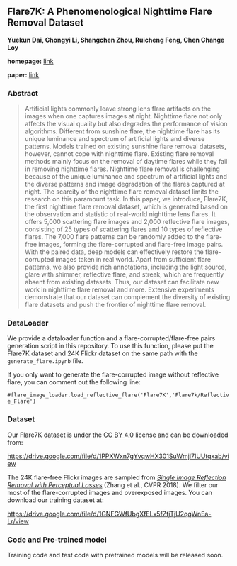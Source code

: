 ## Flare7K: A Phenomenological Nighttime Flare Removal Dataset

**Yuekun Dai, Chongyi Li, Shangchen Zhou, Ruicheng Feng, Chen Change Loy**

**homepage:** [link](https://nukaliad.github.io/projects/Flare7K)

**paper:** [link](https://openreview.net/forum?id=Proso5bUa&referrer=%5BAuthor%20Console%5D(%2Fgroup%3Fid%3DNeurIPS.cc%2F2022%2FTrack%2FDatasets_and_Benchmarks%2FAuthors%23your-submissions))

### Abstract

> Artificial lights commonly leave strong lens flare artifacts on the images when one captures images at night. Nighttime flare not only affects the visual quality but also degrades the performance of vision algorithms. Different from sunshine flare, the nighttime flare has its unique luminance and spectrum of artificial lights and diverse patterns. Models trained on existing sunshine flare removal datasets, however, cannot cope with nighttime flare. Existing flare removal methods mainly focus on the removal of daytime flares while they fail in removing nighttime flares. Nighttime flare removal is challenging because of the unique luminance and spectrum of artificial lights and the diverse patterns and image degradation of the flares captured at night. The scarcity of the nighttime flare removal dataset limits the research on this paramount task. In this paper, we introduce, Flare7K,  the first nighttime flare removal dataset, which is generated based on the observation and statistic of real-world nighttime lens flares. It offers 5,000 scattering flare images and 2,000 reflective flare images, consisting of 25 types of scattering flares and 10 types of reflective flares. The 7,000 flare patterns can be randomly added to the flare-free images, forming the flare-corrupted and flare-free image pairs. With the paired data, deep models can effectively restore the flare-corrupted images taken in real world. Apart from sufficient flare patterns, we also provide rich annotations, including the light source, glare with shimmer, reflective flare, and streak, which are frequently absent from existing datasets. Thus, our dataset can facilitate new work in nighttime flare removal and more. Extensive experiments demonstrate that our dataset can complement the diversity of existing flare datasets and push the frontier of nighttime flare removal. 

### DataLoader

We provide a dataloader function and a flare-corrupted/flare-free pairs generation script in this repository. To use this function, please put the Flare7K dataset and 24K Flickr dataset on the same path with the `generate_flare.ipynb` file.

If you only want to generate the flare-corrupted image without reflective flare, you can comment out the following line:

`#flare_image_loader.load_reflective_flare('Flare7K','Flare7k/Reflective_Flare')`

### Dataset

Our Flare7K dataset is under the [CC BY 4.0](https://creativecommons.org/licenses/by/4.0/) license and can be downloaded from:

https://drive.google.com/file/d/1PPXWxn7gYvqwHX301SuWmjI7IUUtqxab/view

The 24K flare-free Flickr images are sampled from [*Single Image Reflection Removal with Perceptual Losses*](https://people.eecs.berkeley.edu/~cecilia77/project-pages/reflection.html) (Zhang et al., CVPR 2018). We filter our most of the flare-corrupted images and overexposed images. You can download our training dataset at:

https://drive.google.com/file/d/1GNFGWfUbgXfELx5fZtjTjU2qqWnEa-Lr/view

### Code and Pre-trained model

Training code and test code with pretrained models will be released soon.